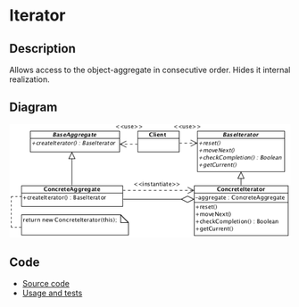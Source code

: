 # Iterator

## Description

Allows access to the object-aggregate in consecutive order. Hides it internal realization.

## Diagram

![Iterator](iterator.png)

## Code

* [Source code](iterator.js)
* [Usage and tests](./../../test/iterator-tests.js)